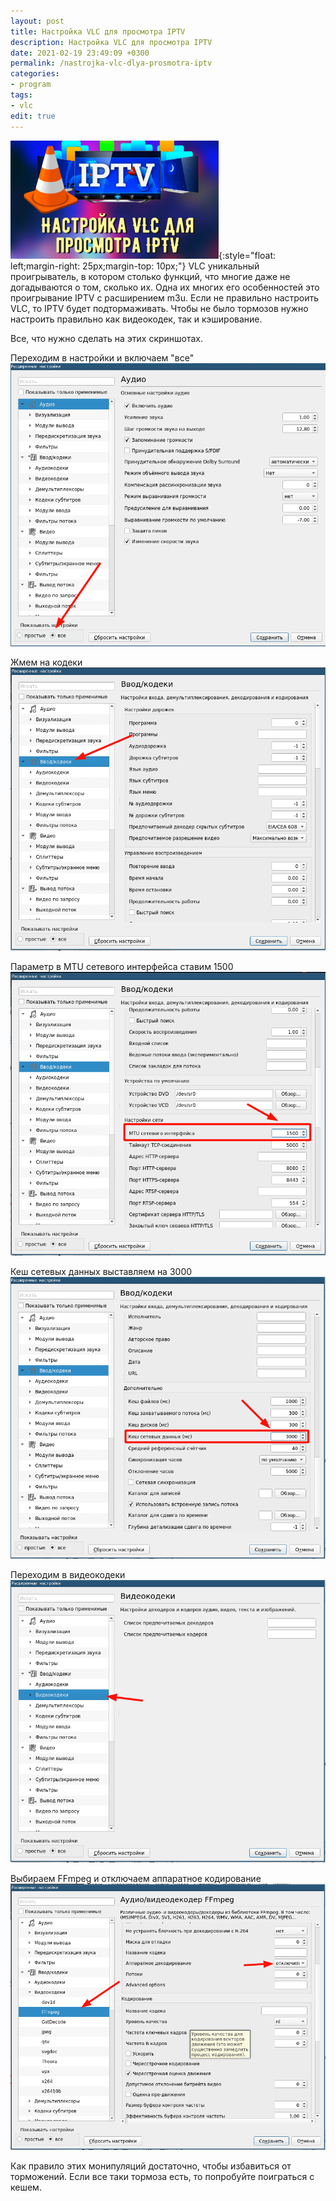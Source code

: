 ```yaml
---
layout: post
title: Настройка VLC для просмотра IPTV
description: Настройка VLC для просмотра IPTV
date: 2021-02-19 23:49:09 +0300
permalink: /nastrojka-vlc-dlya-prosmotra-iptv
categories: 
- program
tags:
- vlc
edit: true
---
```

![Настройка VLC для просмотра IPTV](../img/iptv.png){:style="float: left;margin-right: 25px;margin-top: 10px;"} VLC уникальный проигрыватель, в котором столько функций, что многие даже не догадываются о том, сколько их. 
Одна их многих его особенностей это проигрывание IPTV с расширением m3u. Если не правильно настроить VLC, то IPTV будет подтормаживать.
Чтобы не было тормозов нужно настроить правильно как видеокодек, так и кэширование.

Все, что нужно сделать на этих скриншотах.

Переходим в настройки и включаем "все"
![Настройка VLC для просмотра IPTV](../img/1.png)

Жмем на кодеки
![Настройка VLC для просмотра IPTV](../img/2.png)

Параметр в MTU сетевого интерфейса ставим 1500
![Настройка VLC для просмотра IPTV](../img/3.png)

Кеш сетевых данных выставляем на 3000
![Настройка VLC для просмотра IPTV](../img/4.png)

Переходим в видеокодеки
![Настройка VLC для просмотра IPTV](../img/5.png)

Выбираем FFmpeg и отключаем аппаратное кодирование
![Настройка VLC для просмотра IPTV](../img/6.png)

Как правило этих монипуляций достаточно, чтобы избавиться от торможений. Если все таки тормоза есть, то попробуйте поиграться с кешем.
